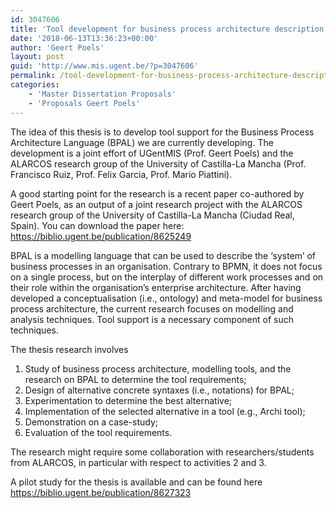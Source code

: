 ```yaml
---
id: 3047606
title: 'Tool development for business process architecture description'
date: '2018-06-13T13:36:23+00:00'
author: 'Geert Poels'
layout: post
guid: 'http://www.mis.ugent.be/?p=3047606'
permalink: /tool-development-for-business-process-architecture-description/
categories:
    - 'Master Dissertation Proposals'
    - 'Proposals Geert Poels'
---
```


The idea of this thesis is to develop tool support for the Business Process Architecture Language (BPAL) we are currently developing. The development is a joint effort of UGentMIS (Prof. Geert Poels) and the ALARCOS research group of the University of Castilla-La Mancha (Prof. Francisco Ruiz, Prof. Felix Garcia, Prof. Mario Piattini).

A good starting point for the research is a recent paper co-authored by Geert Poels, as an output of a joint research project with the ALARCOS research group of the University of Castilla-La Mancha (Ciudad Real, Spain). You can download the paper here: <https://biblio.ugent.be/publication/8625249>

BPAL is a modelling language that can be used to describe the ‘system’ of business processes in an organisation. Contrary to BPMN, it does not focus on a single process, but on the interplay of different work processes and on their role within the organisation’s enterprise architecture. After having developed a conceptualisation (i.e., ontology) and meta-model for business process architecture, the current research focuses on modelling and analysis techniques. Tool support is a necessary component of such techniques.

The thesis research involves

1. Study of business process architecture, modelling tools, and the research on BPAL to determine the tool requirements;
2. Design of alternative concrete syntaxes (i.e., notations) for BPAL;
3. Experimentation to determine the best alternative;
4. Implementation of the selected alternative in a tool (e.g., Archi tool);
5. Demonstration on a case-study;
6. Evaluation of the tool requirements.

The research might require some collaboration with researchers/students from ALARCOS, in particular with respect to activities 2 and 3.

A pilot study for the thesis is available and can be found here <https://biblio.ugent.be/publication/8627323>